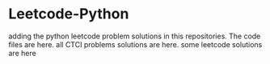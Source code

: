 # Leetcode-Python
adding the python leetcode problem solutions in this repositories. 
The code files are here.
all CTCI problems solutions are here.
some leetcode solutions are here



















































































































































































































































































































































































































































































































































































































































































































































































































































































































































































































































































